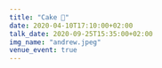 ```yaml
---
title: "Cake 🍰"
date: 2020-04-10T17:10:00+02:00
talk_date: 2020-09-25T15:35:00+02:00
img_name: "andrew.jpeg"
venue_event: true
---
```

